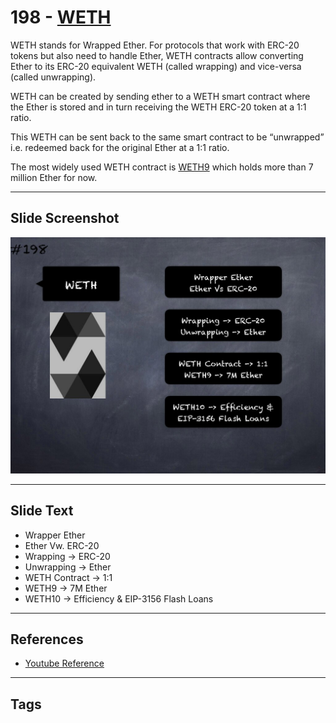 # 198 - [WETH](WETH.md)
WETH stands for Wrapped Ether. For protocols that work with ERC-20 tokens but also need to handle Ether, WETH contracts allow converting Ether to its ERC-20 equivalent WETH (called wrapping) and vice-versa (called unwrapping).

WETH can be created by sending ether to a WETH smart contract where the Ether is stored and in turn receiving the WETH ERC-20 token at a 1:1 ratio. 

This WETH can be sent back to the same smart contract to be “unwrapped” i.e. redeemed back for the original Ether at a 1:1 ratio. 

The most widely used WETH contract is [WETH9](https://etherscan.io/address/0xc02aaa39b223fe8d0a0e5c4f27ead9083c756cc2#code) which holds more than 7 million Ether for now.
___
## Slide Screenshot
![198.jpg](../../images/3.%20Solidity%20201/198.jpg)
___
## Slide Text
- Wrapper Ether
- Ether Vw. ERC-20
- Wrapping -> ERC-20
- Unwrapping -> Ether
- WETH Contract -> 1:1
- WETH9 -> 7M Ether
- WETH10 -> Efficiency & EIP-3156 Flash Loans
___
## References
- [Youtube Reference](https://youtu.be/0kx8M4u5980?t=1381)
___
## Tags